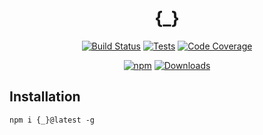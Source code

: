 <h1 align="center">{_}</h1>

<div align="center">
    
[![Build Status](https://dev.azure.com/kbrashears5/github/_apis/build/status/kbrashears5.{_}?branchName=master)](https://dev.azure.com/kbrashears5/github/_build/latest?definitionId={__}&branchName=master)
[![Tests](https://img.shields.io/azure-devops/tests/kbrashears5/github/{__})](https://img.shields.io/azure-devops/tests/kbrashears5/github/{__})
[![Code Coverage](https://img.shields.io/azure-devops/coverage/kbrashears5/github/{__})](https://img.shields.io/azure-devops/coverage/kbrashears5/github/{__})

[![npm](https://img.shields.io/npm/v/{_})](https://img.shields.io/npm/v/{_})
[![Downloads](https://img.shields.io/npm/dt/{_})](https://img.shields.io/npm/dt/{_})
</div>

## Installation
```
npm i {_}@latest -g
```
